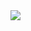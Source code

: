 <div align="center" style="display:flex;">
 <img src="http://vikashgaurav.com/util/download/media.gif"></img>
</div>
